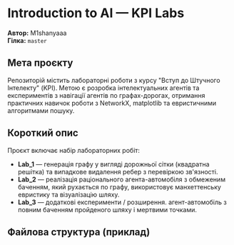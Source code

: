 # Introduction to AI — KPI Labs

**Автор:** M1shanyaaa  
**Гілка:** `master`

## Мета проєкту
Репозиторій містить лабораторні роботи з курсу "Вступ до Штучного Інтелекту" (KPI). Метою є розробка інтелектуальних агентів та експериментів з навігації агентів по графах-дорогах, отримання практичних навичок роботи з NetworkX, matplotlib та евристичними алгоритмами пошуку.

## Короткий опис
Проєкт включає набір лабораторних робіт:
- **Lab_1** — генерація графу у вигляді дорожньої сітки (квадратна решітка) та випадкове видалення ребер з перевіркою зв'язності.
- **Lab_2** — реалізація раціонального агента-автомобіля з обмеженим баченням, який рухається по графу, використовує манхеттенську евристику та візуалізацію шляху.
- **Lab_3** — додаткові експерименти / розширення. агент-автомобіль з повним баченням пройденого шляху і мертвими точками. 

## Файлова структура (приклад)
